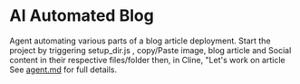 # AI Automated Blog

Agent automating various parts of a blog article deployment.
Start the project by triggering setup_dir.js <blog title>, copy/Paste image, blog article and Social content in their respective files/folder then, in Cline, "Let's work on article <blog title>
See [agent.md](agent.md) for full details.
